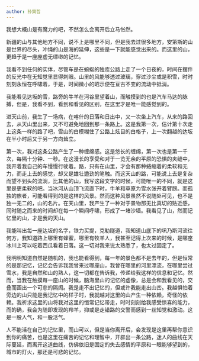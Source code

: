 ```yaml
---
author: 孙寅哲
---
```

我想大概山是有魔力的吧，不然怎么会离开后立马怅然。

新疆的山与其他地方不同，说不上是哪里不同，但是我去过很多地方，安第斯的山是世界的尽头，冲绳的山是海的延伸，这些是一下就能感觉出来的。而这里的山，更趋于是一座座虚无缥缈的记忆。

我看不到任何的实体，尽管车是在蜿蜒的独库公路上走了一个日夜的，时间在摆件的反光中在无知觉里显得刺眼。山里的风能够透过玻璃，穿过沙尘或是积雪，时时刻刻永恒在呼啸着，于是，时间微小的昭示便在亘古不变的流动中抵消。

我能看见达坂的雪，路旁的牛羊在河谷里望着山，而触摸到的也是汽车马达的脉搏，但是，我看不到，看到和看见的区别，在这里才是唯一能感觉到的。

进天山前，我生了一场病，在喀什的日落和日出中，又一次坐上汽车，从来的路回去，从天山里出来，又不可避免地回到那一条路上。这是我第一次，估计第十次走上这条一样的路了吧，雪山的白模糊住了公路上炫目的白格子，上一次翻越的达坂在半小时后又于另一方向耸立。

第一次，我对这条公路产生了一种缠绵感。这是悠长的缠绵，第一次也是第一千次，每隔十分钟、一秒。在这漫长的享受和对于一览无余的平原的恐惧的夹缝中，我开着我自己的车慢慢行驶着。路，只有在山里，才会有那种蜷缩着的柔软和无力，而走上去的感觉，却又是雄壮遒劲的笔触。而这天山的路，可能说上去是复杂而望不到头的流淌，比其他的山，我写这段文字的时候，可能唯一的不同，就是这里是更柔软的吧。当冰河从山顶飞流直下时，牛羊和草原为雪水张开着臂膀。而孤独的旅者，可能看得到的是这样的风景。然而这种风景虽然不说随处可见，也不是独一无二的，山的名片。在天山里，我产生了一种对于景物那无比真切的贴近感，同时随之而来的时间却在每一个瞬间呼啸，形成了一堵沙墙。我看见了山，然而记忆里的山，才是我的天山。

我能叫出每一座达坂的名字，铁力买提，克勒隧道，我知道山底下的巩乃斯河流往何方，我知道路上哪里有蜂蜜，哪里有牧羊人，我甚至记得上次来的时候，是哪座冰川上可以吃着西瓜看着日落。这一切对我来说太熟悉了，也太过固定了。

我明明知道自然是随机的，我也能看得到，每一年的景色都不是去年的，但是恒常的是那记忆，记忆会告诉我我曾来过哪座山，我曾在哪里的河里漂流，在哪里尝过雪水，我是自然和山的熟人，这一切都在告诉我，传递给我这样的信息和记忆。然而，当我在触摸每一座山的时候，脑海里山的记忆的虚像，总是会和我看见的，交叠而画出一个可悲的隔阂。我是走不出记忆的，但或许我能走出山峦。我越惧怕着旁边的山只能是我记忆中的样子时，我就越对这里的山产生一种依赖，奇怪的依赖。我祈求这里的山将我对这里的恒常记忆带走，时时刻刻给我感受惊喜的能力，而的确，我会为随即发现的羚羊，抑或是走错路的交警而感到一丝知觉和激动。这是一股人气，和一股活气。

人不能活在自己的记忆里，而山可以，但是当你离开后，会发现是这里再帮你意识到你的痛苦，也是这里在痛苦的记忆和理智中，开辟出一条公路，迷人的曲线在天际蔓延，而离开这道曲线，仿佛依旧是固定的失去感情的平原和一眼能够望到的，城市的灯火，那还是可悲的记忆。
